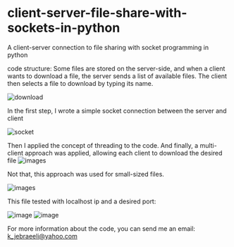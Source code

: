 # client-server-file-share-with-sockets-in-python
A client-server connection to file sharing with socket programming in python

code structure:
Some files are stored on the server-side, and when a client wants to download a file, the server sends a list of available files. The client then selects a file to download by typing its name.

![download](https://github.com/kazem2022/client-server-file-share-with-sockets-in-python/assets/118965194/cf1f5572-f67f-4594-855b-a3551c68566b)


In the first step, I wrote a simple socket connection between the server and client

![socket](https://github.com/kazem2022/client-server-file-share-with-sockets-in-python/assets/118965194/86daa318-bbad-4301-9636-c6dd8f65ab84)

Then I applied the concept of threading to the code.
And finally, a multi-client approach was applied, allowing each client to download the desired file
![images](https://github.com/kazem2022/client-server-file-share-with-sockets-in-python/assets/118965194/2ebf3c17-72e9-4349-9bec-9ceb3af67c36)

Not that, this approach was used for small-sized files.

![images](https://github.com/kazem2022/client-server-file-share-with-sockets-in-python/assets/118965194/3e9b7bf8-f7cd-43da-be38-8fe5391ccac8)

This file tested with localhost ip and a desired port:

![image](https://github.com/kazem2022/client-server-file-share-with-sockets-in-python/assets/118965194/805ebdfd-a42a-4c13-9896-4c7e2373be10)
![image](https://github.com/kazem2022/client-server-file-share-with-sockets-in-python/assets/118965194/fd9bd9b3-da60-4cea-ba5a-604a266ea3d6)



For more information about the code, you can send me an email: k_jebraeeli@yahoo.com
